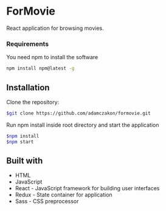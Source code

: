 # ForMovie

React application for browsing movies.

### Requirements
You need npm to install the software
```sh
npm install npm@latest -g
```
## Installation

 Clone the repository:

```sh
$git clone https://github.com/adamczakon/formovie.git
```
Run npm install inside root directory and start the application

```sh
$npm install
$npm start
```

## Built with

* HTML
* JavaScript
* React - JavaScript framework for building user interfaces
* Redux - State container for application
* Sass - CSS preprocessor
